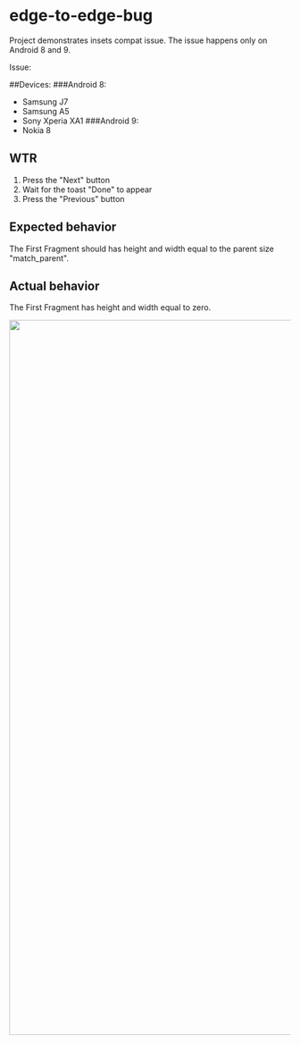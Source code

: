 # edge-to-edge-bug
Project demonstrates insets compat issue. The issue happens only on Android 8 and 9.

Issue: 

##Devices:
###Android 8:
- Samsung J7
- Samsung A5
- Sony Xperia XA1
###Android 9:
- Nokia 8

## WTR
1. Press the "Next" button
2. Wait for the toast "Done" to appear
3. Press the "Previous" button

## Expected behavior
The First Fragment should has height and width equal to the parent size "match_parent".

## Actual behavior
The First Fragment has height and width equal to zero.

<img src="https://github.com/zebannikolay/edge-to-edge-bug/blob/master/img/edge-to-edge-issue-video.gif?raw=true" width="720" height="1280">
